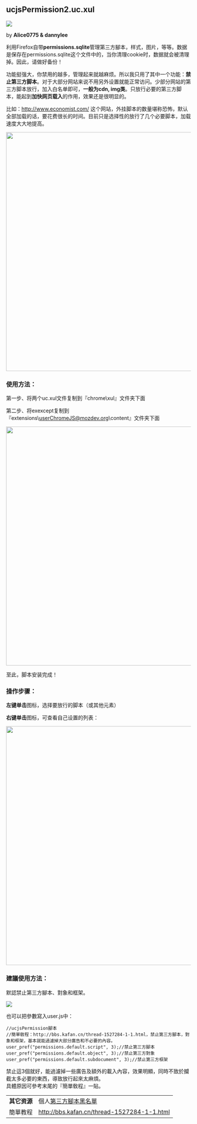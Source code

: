 ## ucjsPermission2.uc.xul

![](img/ucjsPermission2-icon.jpg)

by **Alice0775 & dannylee**

利用Firefox自带**permissions.sqlite**管理第三方腳本，样式，图片，等等。数据是保存在permissions.sqlite这个文件中的，当你清理cookie时，数据就会被清理掉。因此，请做好备份！

功能挺强大，你禁用的越多，管理起来就越麻烦。所以我只用了其中一个功能：**禁止第三方脚本**。对于大部分网站来说不用另外设置就能正常访问。少部分网站的第三方脚本放行，加入白名单即可，**一般为cdn, img类**。只放行必要的第三方脚本，能起到**加快网页载入**的作用，效果还是很明显的。

比如：http://www.economist.com/ 这个网站，外挂脚本的数量堪称恐怖，默认全部加载的话，要花费很长的时间。目前只是选择性的放行了几个必要脚本，加载速度大大地提高。

<img width="650" src="img/ucjsPermission2.jpg">

### 使用方法：

第一步、将两个uc.xul文件复制到『chrome\xul』文件夹下面

第二步、将exexcept复制到『extensions\userChromeJS@mozdev.org\content』文件夹下面

<img width="650" src="img/ucjsPermission2-position.jpg">

至此，脚本安装完成！

### 操作步骤：

**左键单击**图标，选择要放行的脚本（或其他元素）

**右键单击**图标，可查看自己设置的列表：

<img width="650" src="img/ucjsPermission2-list.jpg">

### 建議使用方法：
默認禁止第三方腳本、對象和框架。<br/>

![](img/ucjsPermission2-setting.jpg)

也可以把參數寫入user.js中：

    //ucjsPermission腳本
    //簡單敎程：http://bbs.kafan.cn/thread-1527284-1-1.html，禁止第三方腳本，對象和框架，基本就能過濾掉大部分廣告和不必要的內容。
    user_pref("permissions.default.script", 3);//禁止第三方腳本
    user_pref("permissions.default.object", 3);//禁止第三方對象
    user_pref("permissions.default.subdocument", 3);//禁止第三方框架

禁止這3個就好，能過濾掉一些廣告及額外的載入內容，效果明顯，同時不致於攔截太多必要的東西，導致放行起來太麻煩。<br/>
具體原因可參考末尾的『簡單敎程』一貼。


| | |
| --- | :--- |
| **其它资源** | 個人[第三方腳本黑名單][1] |
| 簡單教程 | http://bbs.kafan.cn/thread-1527284-1-1.html |

[1]: https://github.com/dupontjoy/customization/blob/master/Rules/NoScript/ucjsPermission-Blacklist.txt